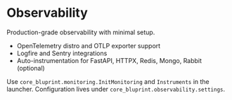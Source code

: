 # Observability

Production-grade observability with minimal setup.

- OpenTelemetry distro and OTLP exporter support
- Logfire and Sentry integrations
- Auto-instrumentation for FastAPI, HTTPX, Redis, Mongo, Rabbit (optional)

Use `core_bluprint.monitoring.InitMonitoring` and `Instruments` in the launcher. Configuration lives under `core_bluprint.observability.settings`.
